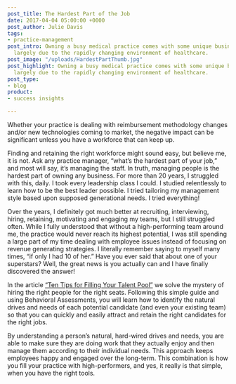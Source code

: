 ```yaml
---
post_title: The Hardest Part of the Job
date: 2017-04-04 05:00:00 +0000
post_author: Julie Davis
tags:
- practice-management
post_intro: Owning a busy medical practice comes with some unique business challenges,
  largely due to the rapidly changing environment of healthcare.
post_image: "/uploads/HardestPartThumb.jpg"
post_highlight: Owning a busy medical practice comes with some unique business challenges,
  largely due to the rapidly changing environment of healthcare.
post_type:
- blog
product:
- success insights

---
```

Whether your practice is dealing with reimbursement methodology changes and/or new technologies coming to market, the negative impact can be significant unless you have a workforce that can keep up.

Finding and retaining the right workforce might sound easy, but believe me, it is not. Ask any practice manager, “what’s the hardest part of your job,” and most will say, it’s managing the staff. In truth, managing people is the hardest part of owning any business. For more than 20 years, I struggled with this, daily. I took every leadership class I could. I studied relentlessly to learn how to be the best leader possible. I tried tailoring my management style based upon supposed generational needs. I tried everything!

Over the years, I definitely got much better at recruiting, interviewing, hiring, retaining, motivating and engaging my teams, but I still struggled often. While I fully understood that without a high-performing team around me, the practice would never reach its highest potential, I was still spending a large part of my time dealing with employee issues instead of focusing on revenue generating strategies. I literally remember saying to myself many times, “if only I had 10 of her.” Have you ever said that about one of your superstars? Well, the great news is you actually can and I have finally discovered the answer!

In the article [“Ten Tips for Filling Your Talent Pool”](https://www.linkedin.com/pulse/top-ten-tips-filling-your-talent-pool-amanda-farrell-mha-cmhp?trk=v-feed&lipi=urn%3Ali%3Apage%3Ad_flagship3_detail_base%3BMqfcXLduEtTlUpigAgGBUQ%3D%3D) we solve the mystery of hiring the right people for the right seats. Following this simple guide and using Behavioral Assessments, you will learn how to identify the natural drives and needs of each potential candidate (and even your existing team) so that you can quickly and easily attract and retain the right candidates for the right jobs.

By understanding a person’s natural, hard-wired drives and needs, you are able to make sure they are doing work that they actually enjoy and then manage them according to their individual needs. This approach keeps employees happy and engaged over the long-term. This combination is how you fill your practice with high-performers, and yes, it really is that simple, when you have the right tools.